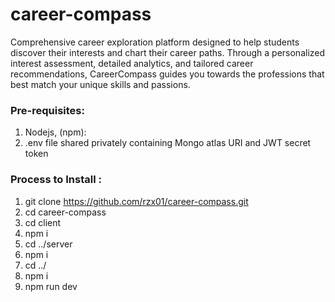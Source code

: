# career-compass

Comprehensive career exploration platform designed to help students discover their interests and chart their career paths. 
Through a personalized interest assessment, detailed analytics, and tailored career recommendations, 
CareerCompass guides you towards the professions that best match your unique skills and passions.

### Pre-requisites:
1) Nodejs, (npm):
2) .env file shared privately containing Mongo atlas URI and JWT secret token


### Process to Install :

1) git clone https://github.com/rzx01/career-compass.git
2) cd career-compass
3) cd client
4) npm i 
5) cd ../server
6) npm i
7) cd ../
8) npm i 
9) npm run dev

